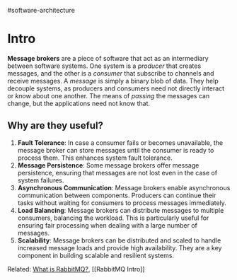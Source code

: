 #software-architecture

# Intro
**Message brokers** are a piece of software that act as an intermediary between software systems. One system is a *producer* that creates messages, and the other is a *consumer* that subscribe to channels and receive messages. A *message* is simply a binary blob of data. 
They help decouple systems, as producers and consumers need not directly interact or *know* about one another. The means of *passing* the messages can change, but the applications need not know that.
## Why are they useful?
1. **Fault Tolerance**: In case a consumer fails or becomes unavailable, the message broker can store messages until the consumer is ready to process them. This enhances system fault tolerance.
2. **Message Persistence**: Some message brokers offer message persistence, ensuring that messages are not lost even in the case of system failures.
3. **Asynchronous Communication**: Message brokers enable asynchronous communication between components. Producers can continue their tasks without waiting for consumers to process messages immediately.
4. **Load Balancing**: Message brokers can distribute messages to multiple consumers, balancing the workload. This is particularly useful for ensuring fair processing when dealing with a large number of messages.
5. **Scalability**: Message brokers can be distributed and scaled to handle increased message loads and provide high availability. They are a key component in building scalable and resilient systems.

Related: [What is RabbitMQ?](https://www.youtube.com/watch?v=7rkeORD4jSw), [[RabbitMQ Intro]]
